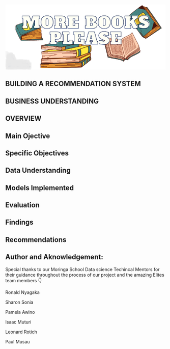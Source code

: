 ![Alt text](./books-recs-1.png) 
## BUILDING A RECOMMENDATION SYSTEM
## BUSINESS UNDERSTANDING
## OVERVIEW
## Main Ojective
## Specific Objectives
## Data Understanding
## Models Implemented
## Evaluation
## Findings
## Recommendations
## Author and Aknowledgement:
Special thanks to our Moringa School Data science Techincal Mentors for their guidance throughout the process of our project and the amazing Elites team members 👇

Ronald Nyagaka

Sharon Sonia

Pamela Awino

Isaac Muturi

Leonard Rotich

Paul Musau

